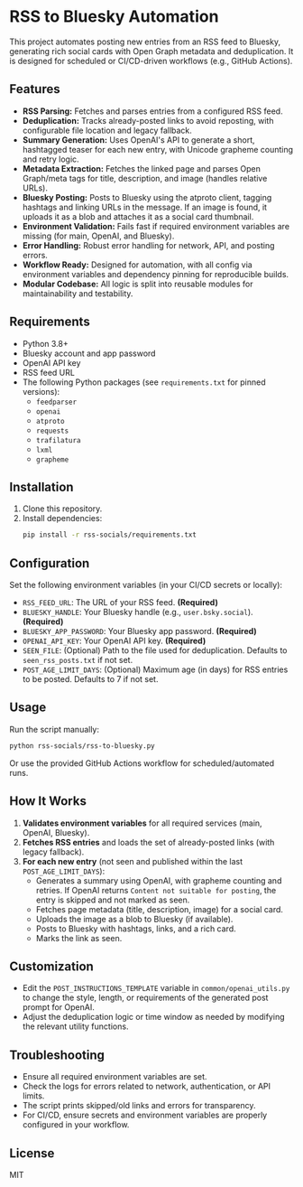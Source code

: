 # RSS to Bluesky Automation

This project automates posting new entries from an RSS feed to Bluesky, generating rich social cards with Open Graph metadata and deduplication. It is designed for scheduled or CI/CD-driven workflows (e.g., GitHub Actions).

## Features

- **RSS Parsing:** Fetches and parses entries from a configured RSS feed.
- **Deduplication:** Tracks already-posted links to avoid reposting, with configurable file location and legacy fallback.
- **Summary Generation:** Uses OpenAI's API to generate a short, hashtagged teaser for each new entry, with Unicode grapheme counting and retry logic.
- **Metadata Extraction:** Fetches the linked page and parses Open Graph/meta tags for title, description, and image (handles relative URLs).
- **Bluesky Posting:** Posts to Bluesky using the atproto client, tagging hashtags and linking URLs in the message. If an image is found, it uploads it as a blob and attaches it as a social card thumbnail.
- **Environment Validation:** Fails fast if required environment variables are missing (for main, OpenAI, and Bluesky).
- **Error Handling:** Robust error handling for network, API, and posting errors.
- **Workflow Ready:** Designed for automation, with all config via environment variables and dependency pinning for reproducible builds.
- **Modular Codebase:** All logic is split into reusable modules for maintainability and testability.

## Requirements

- Python 3.8+
- Bluesky account and app password
- OpenAI API key
- RSS feed URL
- The following Python packages (see `requirements.txt` for pinned versions):
  - `feedparser`
  - `openai`
  - `atproto`
  - `requests`
  - `trafilatura`
  - `lxml`
  - `grapheme`

## Installation

1. Clone this repository.
2. Install dependencies:
   ```bash
   pip install -r rss-socials/requirements.txt
   ```

## Configuration

Set the following environment variables (in your CI/CD secrets or locally):

- `RSS_FEED_URL`: The URL of your RSS feed. **(Required)**
- `BLUESKY_HANDLE`: Your Bluesky handle (e.g., `user.bsky.social`). **(Required)**
- `BLUESKY_APP_PASSWORD`: Your Bluesky app password. **(Required)**
- `OPENAI_API_KEY`: Your OpenAI API key. **(Required)**
- `SEEN_FILE`: (Optional) Path to the file used for deduplication. Defaults to `seen_rss_posts.txt` if not set.
- `POST_AGE_LIMIT_DAYS`: (Optional) Maximum age (in days) for RSS entries to be posted. Defaults to 7 if not set.

## Usage

Run the script manually:
```bash
python rss-socials/rss-to-bluesky.py
```

Or use the provided GitHub Actions workflow for scheduled/automated runs.

## How It Works

1. **Validates environment variables** for all required services (main, OpenAI, Bluesky).
2. **Fetches RSS entries** and loads the set of already-posted links (with legacy fallback).
3. **For each new entry** (not seen and published within the last `POST_AGE_LIMIT_DAYS`):
   - Generates a summary using OpenAI, with grapheme counting and retries. If OpenAI returns `Content not suitable for posting`, the entry is skipped and not marked as seen.
   - Fetches page metadata (title, description, image) for a social card.
   - Uploads the image as a blob to Bluesky (if available).
   - Posts to Bluesky with hashtags, links, and a rich card.
   - Marks the link as seen.

## Customization

- Edit the `POST_INSTRUCTIONS_TEMPLATE` variable in `common/openai_utils.py` to change the style, length, or requirements of the generated post prompt for OpenAI.
- Adjust the deduplication logic or time window as needed by modifying the relevant utility functions.

## Troubleshooting

- Ensure all required environment variables are set.
- Check the logs for errors related to network, authentication, or API limits.
- The script prints skipped/old links and errors for transparency.
- For CI/CD, ensure secrets and environment variables are properly configured in your workflow.

## License

MIT
